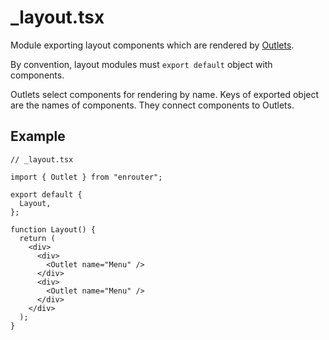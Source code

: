 # \_layout.tsx

Module exporting layout components which are rendered by
[Outlets](/docs/api/outlet).

By convention, layout modules must `export default` object with components.

Outlets select components for rendering by name.
Keys of exported object are the names of components.
They connect components to Outlets.

## Example

```tsx
// _layout.tsx

import { Outlet } from "enrouter";

export default {
  Layout,
};

function Layout() {
  return (
    <div>
      <div>
        <Outlet name="Menu" />
      </div>
      <div>
        <Outlet name="Menu" />
      </div>
    </div>
  );
}
```
